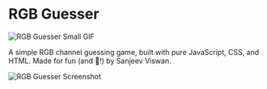 # RGB Guesser

![RGB Guesser Small GIF](https://i.imgur.com/Dqm10J1.gif)

A simple RGB channel guessing game, built with pure JavaScript, CSS, and HTML. Made for fun (and 🌈!) by Sanjeev Viswan.

![RGB Guesser Screenshot](https://i.imgur.com/WMBA3eq.png)
